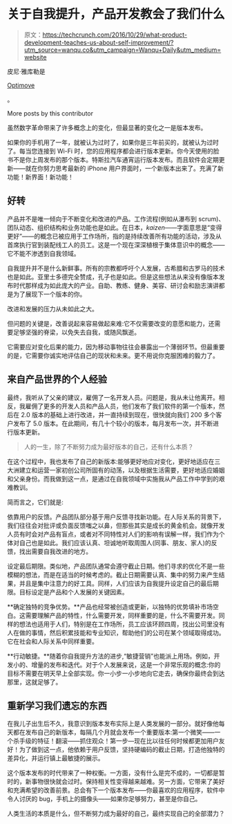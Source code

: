 # 关于自我提升，产品开发教会了我们什么

> 原文：<https://techcrunch.com/2016/10/29/what-product-development-teaches-us-about-self-improvement/?utm_source=wanqu.co&utm_campaign=Wanqu+Daily&utm_medium=website>

皮尼·雅库勒是

[Optimove](http://www.optimove.com/)

。

More posts by this contributor

虽然数字革命带来了许多概念上的变化，但最显著的变化之一是版本发布。

如果你的手机用了一年，就被认为过时了，如果你是三年前买的，就被认为过时了。每当您连接到 Wi-Fi 时，您的应用程序都会进行版本更新。你今天使用的脸书不是你上周发布的那个版本。特斯拉汽车通宵运行版本发布。而且软件会定期更新——就在你努力思考最新的 iPhone 用户界面时，一个新版本出来了。充满了新功能！新界面！新功能！

## 好转

产品并不是唯一倾向于不断变化和改进的产品。工作流程(例如从瀑布到 scrum)、团队动态、组织结构和业务功能也是如此。在日本，*kaizen*——字面意思是“变得更好”——的概念已被应用于工作场所，指的是持续改善所有功能的活动，涉及从首席执行官到装配线工人的员工。这是一个现在深深植根于集体意识中的概念——它不能不渗透到自我领域。

自我提升并不是什么新鲜事。所有的宗教都呼吁个人发展，古希腊和古罗马的技术也是如此。亚里士多德完全赞成，孔子也是如此。但是这些想法从来没有像版本发布时代那样成为如此庞大的产业。自助、教练、健身、美容、研讨会和励志演讲都是为了展现下一个版本的你。

改进和发展的压力从未如此之大。

但问题的关键是，改善说起来容易做起来难:它不仅需要改变的意愿和能力，还需要足够坚强的脊梁，以免失去自我，或随风飘逝。

它需要应对变化后果的能力，因为移动事物往往会暴露出一个薄弱环节。但最重要的是，它需要你诚实地评估自己的现状和未来。更不用说你克服困难的毅力了。

## 来自产品世界的个人经验

最终，我听从了父亲的建议，雇佣了一名开发人员。问题是，我从未让他离开。相反，我雇佣了更多的开发人员和产品人员，他们发布了我们软件的第一个版本，然后在 2.0 版本的基础上进行改进，并一直持续到现在，很快就向我们 200 多个客户发布了 5.0 版本。在此期间，有几十个较小的版本，每月发布一次，并不断进行版本更新。

> 人的一生，除了不断努力成为最好版本的自己，还有什么本质？

在这个过程中，我也发布了自己的新版本:能够更好地应对变化，更好地适应在三大洲建立和运营一家初创公司所固有的动荡，以及根据生活需要，更好地适应婚姻和父亲身份。而我做到这一点，是通过在自我领域中实施我从产品工作中学到的艰难教训。

简而言之，它们就是:

依靠用户的反馈。产品团队部分基于用户反馈寻找新功能。在人际关系的背景下，我们往往会对批评或负面反馈嗤之以鼻，但那些其实是成长的黄金机会。就像开发人员有时会对产品有盲点，或者对不同特性对人们的影响有误解一样，我们作为个体对自己也是如此。我们应该认真、坦诚地听取周围人(同事、朋友、家人)的反馈，找出需要自我改进的地方。

设定最后期限。类似地，产品团队通常会遵守截止日期。他们寻求的优化不是一些模糊的想法，而是在适当的时候考虑的。截止日期需要认真、集中的努力来产生结果，并且是集中注意力的好工具。同样，人们应该为自我提升设定自己的最后期限。目标设定是产品和个人发展的关键因素。

**确定独特的竞争优势。**产品也经常被创造或更新，以独特的优势填补市场空白。这需要理解产品的特性，什么需要开发，同样重要的是，什么不需要开发。同样的想法也适用于人们，特别是在工作场所，员工应该环顾四周，找出公司里没有人在做的事情，然后积累技能和专业知识，帮助他们的公司在某个领域取得成功。它在社会和人际关系中同样重要。

**行动敏捷。**随着你自我提升方法的进步,“敏捷营销”也能派上用场。例如，开发小的、增量的发布和迭代。对于个人发展来说，这是一个非常乐观的概念:你的目标不需要在明天早上全部实现。你一小步一小步地向它走去，确保你最终会到达那里，这就足够了。

## 重新学习我们遗忘的东西

在我儿子出生后不久，我意识到版本发布实际上是人类发展的一部分。就好像他每天都在发布自己的新版本，每隔几个月就会发布一个重要版本:第一个微笑——一个杀手级的特征！翻滚——抓住观众！第一步—现在比以往任何时候都更加用户友好！为了做到这一点，他依赖于用户反馈，坚持硬编码的截止日期，打造他独特的差异化，并运行镇上最敏捷的展示。

这个版本发布的时代带来了一种权衡。一方面，没有什么是完不成的，一切都是暂时的，新事物很快就会过时。保持相关性变得越来越难。另一方面，它带来了美好和充满希望的改善前景。总会有下一个版本发布——你最喜欢的应用程序，软件中令人讨厌的 bug，手机上的摄像头——如果你足够努力，甚至是你自己。

人类生活的本质是什么，但不断努力成为最好的自己，最终实现自己的全部潜力？